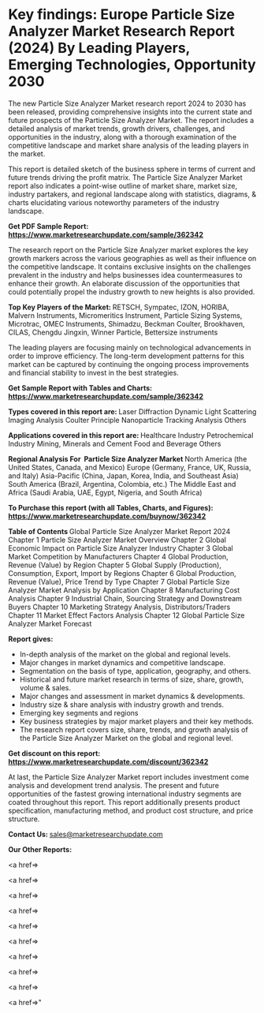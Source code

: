 # Key findings: Europe Particle Size Analyzer Market Research Report (2024) By Leading Players, Emerging Technologies, Opportunity 2030

The new Particle Size Analyzer Market research report 2024 to 2030 has been released, providing comprehensive insights into the current state and future prospects of the Particle Size Analyzer Market. The report includes a detailed analysis of market trends, growth drivers, challenges, and opportunities in the industry, along with a thorough examination of the competitive landscape and market share analysis of the leading players in the market.

This report is detailed sketch of the business sphere in terms of current and future trends driving the profit matrix. The Particle Size Analyzer Market report also indicates a point-wise outline of market share, market size, industry partakers, and regional landscape along with statistics, diagrams, &amp; charts elucidating various noteworthy parameters of the industry landscape.

<strong><b>Get PDF Sample Report: <a href=https://www.marketresearchupdate.com/sample/362342>https://www.marketresearchupdate.com/sample/362342</a></b></strong>

The research report on the Particle Size Analyzer market explores the key growth markers across the various geographies as well as their influence on the competitive landscape. It contains exclusive insights on the challenges prevalent in the industry and helps businesses idea countermeasures to enhance their growth. An elaborate discussion of the opportunities that could potentially propel the industry growth to new heights is also provided.

<strong><b>Top Key Players of the Market:
</b></strong>RETSCH, Sympatec, IZON, HORIBA, Malvern Instruments, Micromeritics Instrument, Particle Sizing Systems, Microtrac, OMEC Instruments, Shimadzu, Beckman Coulter, Brookhaven, CILAS, Chengdu Jingxin, Winner Particle, Bettersize instruments<strong><b>
</b></strong>

The leading players are focusing mainly on technological advancements in order to improve efficiency. The long-term development patterns for this market can be captured by continuing the ongoing process improvements and financial stability to invest in the best strategies.

<strong><b>Get Sample Report with Tables and Charts: <a href=https://www.marketresearchupdate.com/sample/362342>https://www.marketresearchupdate.com/sample/362342</a></b></strong>

<strong><b>Types covered in this report are:
</b></strong>Laser Diffraction
Dynamic Light Scattering
Imaging Analysis
Coulter Principle
Nanoparticle Tracking Analysis
Others<strong><b>
</b></strong>

<strong><b>Applications covered in this report are:
</b></strong>Healthcare Industry
Petrochemical Industry
Mining, Minerals and Cement
Food and Beverage
Others<strong><b>
</b></strong>

<strong><b>Regional Analysis For  Particle Size Analyzer Market</b></strong><strong><b>
</b></strong>North America (the United States, Canada, and Mexico)
Europe (Germany, France, UK, Russia, and Italy)
Asia-Pacific (China, Japan, Korea, India, and Southeast Asia)
South America (Brazil, Argentina, Colombia, etc.)
The Middle East and Africa (Saudi Arabia, UAE, Egypt, Nigeria, and South Africa)

<strong><b>To Purchase this report (with all Tables, Charts, and Figures): <a href=https://www.marketresearchupdate.com/buynow/362342>https://www.marketresearchupdate.com/buynow/362342</a></b></strong>

<strong><b>Table of Contents</b></strong><strong><b>
</b></strong>Global Particle Size Analyzer Market Report 2024
Chapter 1 Particle Size Analyzer Market Overview
Chapter 2 Global Economic Impact on Particle Size Analyzer Industry
Chapter 3 Global Market Competition by Manufacturers
Chapter 4 Global Production, Revenue (Value) by Region
Chapter 5 Global Supply (Production), Consumption, Export, Import by Regions
Chapter 6 Global Production, Revenue (Value), Price Trend by Type
Chapter 7 Global Particle Size Analyzer Market Analysis by Application
Chapter 8 Manufacturing Cost Analysis
Chapter 9 Industrial Chain, Sourcing Strategy and Downstream Buyers
Chapter 10 Marketing Strategy Analysis, Distributors/Traders
Chapter 11 Market Effect Factors Analysis
Chapter 12 Global Particle Size Analyzer Market Forecast

<strong><b>Report gives:</b></strong>

- In-depth analysis of the market on the global and regional levels.
- Major changes in market dynamics and competitive landscape.
- Segmentation on the basis of type, application, geography, and others.
- Historical and future market research in terms of size, share, growth, volume &amp; sales.
- Major changes and assessment in market dynamics &amp; developments.
- Industry size &amp; share analysis with industry growth and trends.
- Emerging key segments and regions
- Key business strategies by major market players and their key methods.
- The research report covers size, share, trends, and growth analysis of the Particle Size Analyzer Market on the global and regional level.

<strong><b>Get discount on this report: <a href=https://www.marketresearchupdate.com/discount/362342>https://www.marketresearchupdate.com/discount/362342</a></b></strong>

At last, the Particle Size Analyzer Market report includes investment come analysis and development trend analysis. The present and future opportunities of the fastest growing international industry segments are coated throughout this report. This report additionally presents product specification, manufacturing method, and product cost structure, and price structure.

<strong><b>Contact Us:
</b></strong>sales@marketresearchupdate.com

<strong>Our Other Reports:</strong>

<a href=></a>

<a href=></a>

<a href=></a>

<a href=></a>

<a href=></a>

<a href=></a>

<a href=></a>

<a href=></a>

<a href=></a>

<a href=></a>"
